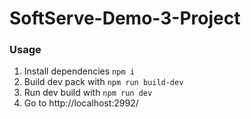 # SoftServe-Demo-3-Project

### Usage

1. Install dependencies `npm i`
2. Build dev pack with `npm run build-dev`
3. Run dev build with `npm run dev`
4. Go to http://localhost:2992/
